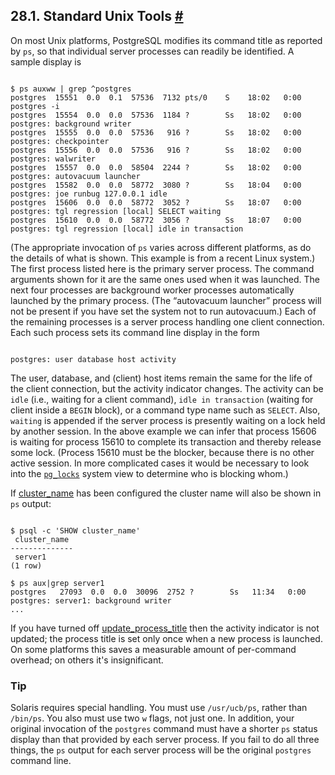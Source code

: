 ## 28.1. Standard Unix Tools [#](#MONITORING-PS)

On most Unix platforms, PostgreSQL modifies its command title as reported by `ps`, so that individual server processes can readily be identified. A sample display is

```

$ ps auxww | grep ^postgres
postgres  15551  0.0  0.1  57536  7132 pts/0    S    18:02   0:00 postgres -i
postgres  15554  0.0  0.0  57536  1184 ?        Ss   18:02   0:00 postgres: background writer
postgres  15555  0.0  0.0  57536   916 ?        Ss   18:02   0:00 postgres: checkpointer
postgres  15556  0.0  0.0  57536   916 ?        Ss   18:02   0:00 postgres: walwriter
postgres  15557  0.0  0.0  58504  2244 ?        Ss   18:02   0:00 postgres: autovacuum launcher
postgres  15582  0.0  0.0  58772  3080 ?        Ss   18:04   0:00 postgres: joe runbug 127.0.0.1 idle
postgres  15606  0.0  0.0  58772  3052 ?        Ss   18:07   0:00 postgres: tgl regression [local] SELECT waiting
postgres  15610  0.0  0.0  58772  3056 ?        Ss   18:07   0:00 postgres: tgl regression [local] idle in transaction
```

(The appropriate invocation of `ps` varies across different platforms, as do the details of what is shown. This example is from a recent Linux system.) The first process listed here is the primary server process. The command arguments shown for it are the same ones used when it was launched. The next four processes are background worker processes automatically launched by the primary process. (The “autovacuum launcher” process will not be present if you have set the system not to run autovacuum.) Each of the remaining processes is a server process handling one client connection. Each such process sets its command line display in the form

```

postgres: user database host activity
```

The user, database, and (client) host items remain the same for the life of the client connection, but the activity indicator changes. The activity can be `idle` (i.e., waiting for a client command), `idle in transaction` (waiting for client inside a `BEGIN` block), or a command type name such as `SELECT`. Also, `waiting` is appended if the server process is presently waiting on a lock held by another session. In the above example we can infer that process 15606 is waiting for process 15610 to complete its transaction and thereby release some lock. (Process 15610 must be the blocker, because there is no other active session. In more complicated cases it would be necessary to look into the [`pg_locks`](view-pg-locks.html "54.12. pg_locks") system view to determine who is blocking whom.)

If [cluster\_name](runtime-config-logging.html#GUC-CLUSTER-NAME) has been configured the cluster name will also be shown in `ps` output:

```

$ psql -c 'SHOW cluster_name'
 cluster_name
--------------
 server1
(1 row)

$ ps aux|grep server1
postgres   27093  0.0  0.0  30096  2752 ?        Ss   11:34   0:00 postgres: server1: background writer
...
```

If you have turned off [update\_process\_title](runtime-config-logging.html#GUC-UPDATE-PROCESS-TITLE) then the activity indicator is not updated; the process title is set only once when a new process is launched. On some platforms this saves a measurable amount of per-command overhead; on others it's insignificant.

### Tip

Solaris requires special handling. You must use `/usr/ucb/ps`, rather than `/bin/ps`. You also must use two `w` flags, not just one. In addition, your original invocation of the `postgres` command must have a shorter `ps` status display than that provided by each server process. If you fail to do all three things, the `ps` output for each server process will be the original `postgres` command line.